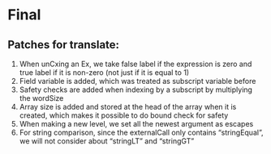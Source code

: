 Final
===

## Patches for translate:
1. When unCxing an Ex, we take false label if the expression is zero and true label if it is non-zero (not just if it is equal to 1)
2. Field variable is added, which was treated as subscript variable before
3. Safety checks are added when indexing by a subscript by multiplying the wordSize
4. Array size is added and stored at the head of the array when it is created, which makes it possible to do bound check for safety
5. When making a new level, we set all the newest argument as escapes
6. For string comparison, since the externalCall only contains “stringEqual”, we will not consider about “stringLT” and “stringGT”

